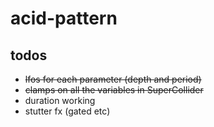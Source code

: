 # acid-pattern

## todos

- ~~lfos for each parameter (depth and period)~~
- ~~clamps on all the variables in SuperCollider~~
- duration working
- stutter fx (gated etc)
